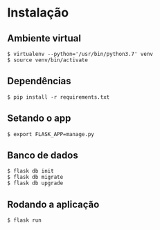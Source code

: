 <h1>Instalação</h1>


<h2>Ambiente virtual</h2>

```
$ virtualenv --python='/usr/bin/python3.7' venv
$ source venv/bin/activate
```

<h2>Dependências</h2>

```
$ pip install -r requirements.txt
```

<h2>Setando o app</h2>

```
$ export FLASK_APP=manage.py
```

<h2>Banco de dados</h2>

```
$ flask db init
$ flask db migrate
$ flask db upgrade
```

<h2>Rodando a aplicação</h2>

```
$ flask run
```